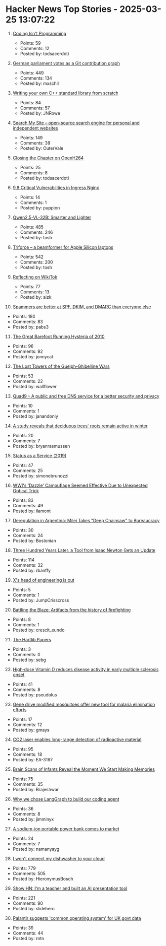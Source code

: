 # Hacker News Top Stories - 2025-03-25 13:07:22

1. [Coding Isn't Programming](https://www.socallinuxexpo.org/scale/22x/presentations/closing-keynote-leslie-lamport)
   - Points: 59
   - Comments: 12
   - Posted by: todsacerdoti

2. [German parliament votes as a Git contribution graph](https://abstimmung.eu/git/2024)
   - Points: 449
   - Comments: 134
   - Posted by: mxschll

3. [Writing your own C++ standard library from scratch](https://nibblestew.blogspot.com/2025/03/writing-your-own-c-standard-library.html)
   - Points: 84
   - Comments: 57
   - Posted by: JNRowe

4. [Search My Site – open-source search engine for personal and independent websites](https://searchmysite.net)
   - Points: 149
   - Comments: 38
   - Posted by: OuterVale

5. [Closing the Chapter on OpenH264](https://bbhtt.space/posts/closing-the-chapter-on-openh264/)
   - Points: 25
   - Comments: 8
   - Posted by: todsacerdoti

6. [9.8 Critical Vulnerabilities in Ingress Nginx](https://www.wiz.io/blog/ingress-nginx-kubernetes-vulnerabilities)
   - Points: 14
   - Comments: 1
   - Posted by: puppion

7. [Qwen2.5-VL-32B: Smarter and Lighter](https://qwenlm.github.io/blog/qwen2.5-vl-32b/)
   - Points: 485
   - Comments: 246
   - Posted by: tosh

8. [Triforce – a beamformer for Apple Silicon laptops](https://github.com/chadmed/triforce)
   - Points: 542
   - Comments: 200
   - Posted by: tosh

9. [Reflecting on WikiTok](https://www.aizk.sh/posts/reflecting-on-wikitok)
   - Points: 77
   - Comments: 13
   - Posted by: aizk

10. [Spammers are better at SPF, DKIM, and DMARC than everyone else](https://toad.social/@grumpybozo/114213600922816869)
   - Points: 180
   - Comments: 83
   - Posted by: pabs3

11. [The Great Barefoot Running Hysteria of 2010](https://runningshoescore.com/blog/barefoot-running-hysteria-of-2010)
   - Points: 96
   - Comments: 92
   - Posted by: jonnycat

12. [The Lost Towers of the Guelph-Ghibelline Wars](https://www.exurbe.com/the-lost-towers-of-the-guelph-ghibelline-wars/)
   - Points: 53
   - Comments: 22
   - Posted by: wallflower

13. [Quad9 – A public and free DNS service for a better security and privacy](https://www.quad9.net/)
   - Points: 10
   - Comments: 1
   - Posted by: janandonly

14. [A study reveals that deciduous trees' roots remain active in winter](https://www.creaf.cat/en/articules/deciduous-trees-roots-remain-active-winter)
   - Points: 20
   - Comments: 7
   - Posted by: bryanrasmussen

15. [Status as a Service (2019)](https://www.eugenewei.com/blog/2019/2/19/status-as-a-service)
   - Points: 47
   - Comments: 25
   - Posted by: simonebrunozzi

16. [WWI's 'Dazzle' Camouflage Seemed Effective Due to Unexpected Optical Trick](https://gizmodo.com/wwis-famous-dazzle-camouflage-seemed-effective-due-to-unexpected-optical-trick-study-finds-2000577568)
   - Points: 83
   - Comments: 49
   - Posted by: ilamont

17. [Deregulation in Argentina: Milei Takes "Deep Chainsaw" to Bureaucracy](https://www.cato.org/free-society/spring-2025/deregulation-argentina-milei-takes-deep-chainsaw-bureaucracy-red-tape)
   - Points: 30
   - Comments: 24
   - Posted by: Bostonian

18. [Three Hundred Years Later, a Tool from Isaac Newton Gets an Update](https://www.quantamagazine.org/three-hundred-years-later-a-tool-from-isaac-newton-gets-an-update-20250324/)
   - Points: 114
   - Comments: 32
   - Posted by: rbanffy

19. [X's head of engineering is out](https://www.theverge.com/twitter/634833/x-head-engineering-leaves-elon-musk)
   - Points: 5
   - Comments: 1
   - Posted by: JumpCrisscross

20. [Battling the Blaze: Artifacts from the history of firefighting](https://worldhistory.substack.com/p/battling-the-blaze)
   - Points: 8
   - Comments: 1
   - Posted by: crescit_eundo

21. [The Hartlib Papers](https://www.dhi.ac.uk/hartlib/)
   - Points: 3
   - Comments: 0
   - Posted by: sebg

22. [High‑dose Vitamin D reduces disease activity in early multiple sclerosis onset](https://medicalxpress.com/news/2025-03-highdose-vitamin-d-significantly-disease.html)
   - Points: 41
   - Comments: 8
   - Posted by: pseudolus

23. [Gene drive modified mosquitoes offer new tool for malaria elimination efforts](https://www.imperial.ac.uk/news/261995/gene-drive-modified-mosquitoes-offer-tool/)
   - Points: 17
   - Comments: 12
   - Posted by: gmays

24. [CO2 laser enables long-range detection of radioactive material](https://physicsworld.com/a/co2-laser-enables-long-range-detection-of-radioactive-material/)
   - Points: 95
   - Comments: 18
   - Posted by: EA-3167

25. [Brain Scans of Infants Reveal the Moment We Start Making Memories](https://singularityhub.com/2025/03/20/new-baby-brain-scans-reveal-the-moment-we-start-making-memories/)
   - Points: 75
   - Comments: 35
   - Posted by: Brajeshwar

26. [Why we chose LangGraph to build our coding agent](https://www.qodo.ai/blog/why-we-chose-langgraph-to-build-our-coding-agent/)
   - Points: 36
   - Comments: 8
   - Posted by: jimminyx

27. [A sodium-ion portable power bank comes to market](https://www.theverge.com/news/631357/elecom-power-bank-battery-sodium-ion)
   - Points: 24
   - Comments: 7
   - Posted by: namanyayg

28. [I won't connect my dishwasher to your cloud](https://www.jeffgeerling.com/blog/2025/i-wont-connect-my-dishwasher-your-stupid-cloud)
   - Points: 779
   - Comments: 505
   - Posted by: HieronymusBosch

29. [Show HN: I'm a teacher and built an AI presentation tool](undefined)
   - Points: 221
   - Comments: 90
   - Posted by: slidehero

30. [Palantir suggests 'common operating system' for UK govt data](https://www.theregister.com/2025/03/25/palantir_covid_inquiry_comments/)
   - Points: 39
   - Comments: 44
   - Posted by: rntn

